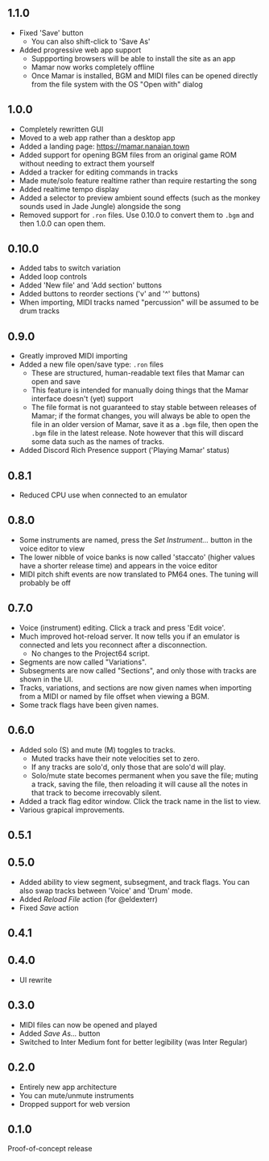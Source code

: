 ## 1.1.0

- Fixed 'Save' button
    - You can also shift-click to 'Save As'
- Added progressive web app support
    - Suppporting browsers will be able to install the site as an app
    - Mamar now works completely offline
    - Once Mamar is installed, BGM and MIDI files can be opened directly from the file system with the OS "Open with" dialog

## 1.0.0

- Completely rewritten GUI
- Moved to a web app rather than a desktop app
- Added a landing page: https://mamar.nanaian.town
- Added support for opening BGM files from an original game ROM without needing to extract them yourself
- Added a tracker for editing commands in tracks
- Made mute/solo feature realtime rather than require restarting the song
- Added realtime tempo display
- Added a selector to preview ambient sound effects (such as the monkey sounds used in Jade Jungle) alongside the song
- Removed support for `.ron` files. Use 0.10.0 to convert them to `.bgm` and then 1.0.0 can open them.

## 0.10.0

- Added tabs to switch variation
- Added loop controls
- Added 'New file' and 'Add section' buttons
- Added buttons to reorder sections ('v' and '^' buttons)
- When importing, MIDI tracks named "percussion" will be assumed to be drum tracks

## 0.9.0

- Greatly improved MIDI importing
- Added a new file open/save type: `.ron` files
    - These are structured, human-readable text files that Mamar can open and save
    - This feature is intended for manually doing things that the Mamar interface doesn't (yet) support
    - The file format is not guaranteed to stay stable between releases of Mamar; if the format changes, you will always be able to open the file in an older version of Mamar, save it as a `.bgm` file, then open the `.bgm` file in the latest release. Note however that this will discard some data such as the names of tracks.
- Added Discord Rich Presence support ('Playing Mamar' status)

## 0.8.1

- Reduced CPU use when connected to an emulator

## 0.8.0

- Some instruments are named, press the _Set Instrument..._ button in the voice editor to view
- The lower nibble of voice banks is now called 'staccato' (higher values have a shorter release time) and appears in the voice editor
- MIDI pitch shift events are now translated to PM64 ones. The tuning will probably be off

## 0.7.0

- Voice (instrument) editing. Click a track and press 'Edit voice'.
- Much improved hot-reload server. It now tells you if an emulator is connected and lets you reconnect after a disconnection.
    - No changes to the Project64 script.
- Segments are now called "Variations".
- Subsegments are now called "Sections", and only those with tracks are shown in the UI.
- Tracks, variations, and sections are now given names when importing from a MIDI or named by file offset when viewing a BGM.
- Some track flags have been given names.

## 0.6.0

- Added solo (S) and mute (M) toggles to tracks.
    - Muted tracks have their note velocities set to zero.
    - If any tracks are solo'd, only those that are solo'd will play.
    - Solo/mute state becomes permanent when you save the file; muting a track, saving the file, then reloading it will cause all the notes in that track to become irrecovably silent.
- Added a track flag editor window. Click the track name in the list to view.
- Various grapical improvements.

## 0.5.1

## 0.5.0

- Added ability to view segment, subsegment, and track flags. You can also swap tracks between 'Voice' and 'Drum' mode.
- Added _Reload File_ action (for @eldexterr)
- Fixed _Save_ action

## 0.4.1

## 0.4.0

- UI rewrite

## 0.3.0

- MIDI files can now be opened and played
- Added _Save As..._ button
- Switched to Inter Medium font for better legibility (was Inter Regular)

## 0.2.0

- Entirely new app architecture
- You can mute/unmute instruments
- Dropped support for web version

## 0.1.0

Proof-of-concept release
